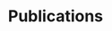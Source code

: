 ---
title: Publications
cms_exclude: true

# View.
view: compact

# Optional header image (relative to `static/media/` folder).
banner:
  caption: ''
  image: ''
---